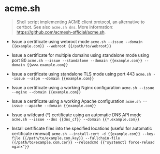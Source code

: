 # acme.sh
> Shell script implementing ACME client protocol, an alternative to certbot.
> See also `acme.sh dns`.
> More information: <https://github.com/acmesh-official/acme.sh>.

- Issue a certificate using webroot mode
`acme.sh --issue --domain {{example.com}} --webroot {{/path/to/webroot}}`

- Issue a certificate for multiple domains using standalone mode using port 80
`acme.sh --issue --standalone --domain {{example.com}} --domain {{www.example.com}}`

- Issue a certificate using standalone TLS mode using port 443
`acme.sh --issue --alpn --domain {{example.com}}`

- Issue a certificate using a working Nginx configuration
`acme.sh --issue --nginx --domain {{example.com}}`

- Issue a certificate using a working Apache configuration
`acme.sh --issue --apache --domain {{example.com}}`

- Issue a wildcard (\*) certificate using an automatic DNS API mode
`acme.sh --issue --dns {{dns_cf}} --domain {{*.example.com}}`

- Install certificate files into the specified locations (useful for automatic certificate renewal)
`acme.sh --install-cert -d {{example.com}} --key-file {{/path/to/example.com.key}} --fullchain-file {{/path/to/example.com.cer}} --reloadcmd {{"systemctl force-reload nginx"}}`
